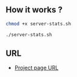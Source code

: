 ## How it works ?
```bash
chmod +x server-stats.sh

./server-stats.sh
```

## URL
- [Project page URL](https://roadmap.sh/projects/server-stats)
